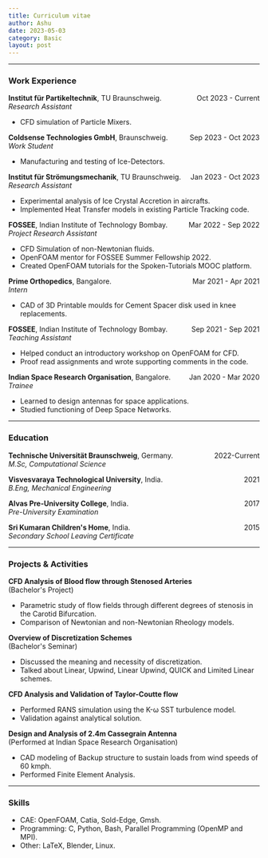 ```yaml
---
title: Curriculum vitae 
author: Ashu
date: 2023-05-03
category: Basic
layout: post
---
```


---

### Work Experience
<span style="float: right;">Oct 2023 - Current</span>

**Institut für Partikeltechnik**, TU Braunschweig.  
*Research Assistant*  
- CFD simulation of Particle Mixers.

<span style="float: right;">Sep 2023 - Oct 2023</span>

**Coldsense Technologies GmbH**, Braunschweig.  
*Work Student*
- Manufacturing and testing of Ice-Detectors.

<span style="float: right;">Jan 2023 - Oct 2023</span>

**Institut für Strömungsmechanik**, TU Braunschweig.  
*Research Assistant*
- Experimental analysis of Ice Crystal Accretion in aircrafts.
- Implemented Heat Transfer models in existing Particle Tracking code.

<span style="float: right;">Mar 2022 - Sep 2022</span>
**FOSSEE**, Indian Institute of Technology Bombay.    
*Project Research Assistant*  
- CFD Simulation of non-Newtonian fluids.
- OpenFOAM mentor for FOSSEE Summer Fellowship 2022.
- Created OpenFOAM tutorials for the Spoken-Tutorials MOOC platform.

<span style="float: right;">Mar 2021 - Apr 2021</span>
**Prime Orthopedics**, Bangalore.    
*Intern*  
- CAD of 3D Printable moulds for Cement Spacer disk used in knee replacements.

<span style="float: right;">Sep 2021 - Sep 2021</span>
**FOSSEE**, Indian Institute of Technology Bombay.  
*Teaching Assistant*  
- Helped conduct an introductory workshop on OpenFOAM for CFD.
- Proof read assignments and wrote supporting comments in the code.

<span style="float: right;">Jan 2020 - Mar 2020</span>
**Indian Space Research Organisation**, Bangalore.    
*Trainee*  
- Learned to design antennas for space applications.
- Studied functioning of Deep Space Networks.

---

### Education
<span style="float: right;">2022-Current</span>
**Technische Universität Braunschweig**, Germany.  
*M.Sc, Computational Science*

<span style="float: right;">2021</span>
**Visvesvaraya Technological University**, India.  
*B.Eng, Mechanical Engineering*

<span style="float: right;">2017</span>
**Alvas Pre-University College**, India.  
*Pre-University Examination*

<span style="float: right;">2015</span>
**Sri Kumaran Children's Home**, India.  
*Secondary School Leaving Certificate*

---

### Projects & Activities
**CFD Analysis of Blood flow through Stenosed Arteries**  
(Bachelor's Project)  
- Parametric study of flow fields through different degrees of stenosis in the Carotid Bifurcation.
- Comparison of Newtonian and non-Newtonian Rheology models.

**Overview of Discretization Schemes**  
(Bachelor's Seminar)  
- Discussed the meaning and necessity of discretization.
- Talked about Linear, Upwind, Linear Upwind, QUICK and Limited Linear schemes.

**CFD Analysis and Validation of Taylor-Coutte flow**  
- Performed RANS simulation using the K-ω SST turbulence model.
- Validation against analytical solution.

**Design and Analysis of 2.4m Cassegrain Antenna**  
(Performed at Indian Space Research Organisation)  
- CAD modeling of Backup structure to sustain loads from wind speeds of 60 kmph.
- Performed Finite Element Analysis.

---

### Skills
- CAE: OpenFOAM, Catia, Sold-Edge, Gmsh.
- Programming: C, Python, Bash, Parallel Programming (OpenMP and MPI).
- Other: LaTeX, Blender, Linux.

